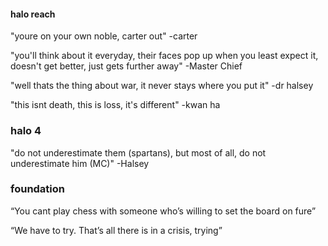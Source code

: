 #### halo reach
"youre on your own noble, carter out" -carter

"you'll think about it everyday, their faces pop up when you least expect it, doesn't get better, just gets further away" -Master Chief

"well thats the thing about war, it never stays where you put it" -dr halsey

"this isnt death, this is loss, it's different" -kwan ha

### halo 4
"do not underestimate them (spartans), but most of all, do not underestimate him (MC)" -Halsey

### foundation
“You cant play chess with someone who’s willing to set the board on fure”

“We have to try. That’s all there is in a crisis, trying”
